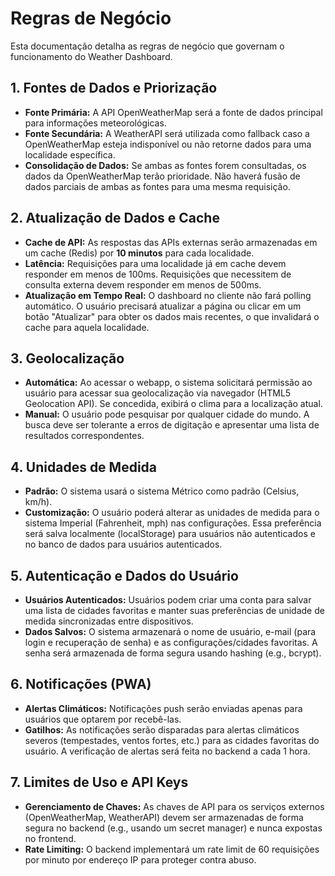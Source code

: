 # Regras de Negócio

Esta documentação detalha as regras de negócio que governam o funcionamento do Weather Dashboard.

## 1. Fontes de Dados e Priorização
- **Fonte Primária:** A API OpenWeatherMap será a fonte de dados principal para informações meteorológicas.
- **Fonte Secundária:** A WeatherAPI será utilizada como fallback caso a OpenWeatherMap esteja indisponível ou não retorne dados para uma localidade específica.
- **Consolidação de Dados:** Se ambas as fontes forem consultadas, os dados da OpenWeatherMap terão prioridade. Não haverá fusão de dados parciais de ambas as fontes para uma mesma requisição.

## 2. Atualização de Dados e Cache
- **Cache de API:** As respostas das APIs externas serão armazenadas em um cache (Redis) por **10 minutos** para cada localidade.
- **Latência:** Requisições para uma localidade já em cache devem responder em menos de 100ms. Requisições que necessitem de consulta externa devem responder em menos de 500ms.
- **Atualização em Tempo Real:** O dashboard no cliente não fará polling automático. O usuário precisará atualizar a página ou clicar em um botão "Atualizar" para obter os dados mais recentes, o que invalidará o cache para aquela localidade.

## 3. Geolocalização
- **Automática:** Ao acessar o webapp, o sistema solicitará permissão ao usuário para acessar sua geolocalização via navegador (HTML5 Geolocation API). Se concedida, exibirá o clima para a localização atual.
- **Manual:** O usuário pode pesquisar por qualquer cidade do mundo. A busca deve ser tolerante a erros de digitação e apresentar uma lista de resultados correspondentes.

## 4. Unidades de Medida
- **Padrão:** O sistema usará o sistema Métrico como padrão (Celsius, km/h).
- **Customização:** O usuário poderá alterar as unidades de medida para o sistema Imperial (Fahrenheit, mph) nas configurações. Essa preferência será salva localmente (localStorage) para usuários não autenticados e no banco de dados para usuários autenticados.

## 5. Autenticação e Dados do Usuário
- **Usuários Autenticados:** Usuários podem criar uma conta para salvar uma lista de cidades favoritas e manter suas preferências de unidade de medida sincronizadas entre dispositivos.
- **Dados Salvos:** O sistema armazenará o nome de usuário, e-mail (para login e recuperação de senha) e as configurações/cidades favoritas. A senha será armazenada de forma segura usando hashing (e.g., bcrypt).

## 6. Notificações (PWA)
- **Alertas Climáticos:** Notificações push serão enviadas apenas para usuários que optarem por recebê-las.
- **Gatilhos:** As notificações serão disparadas para alertas climáticos severos (tempestades, ventos fortes, etc.) para as cidades favoritas do usuário. A verificação de alertas será feita no backend a cada 1 hora.

## 7. Limites de Uso e API Keys
- **Gerenciamento de Chaves:** As chaves de API para os serviços externos (OpenWeatherMap, WeatherAPI) devem ser armazenadas de forma segura no backend (e.g., usando um secret manager) e nunca expostas no frontend.
- **Rate Limiting:** O backend implementará um rate limit de 60 requisições por minuto por endereço IP para proteger contra abuso.
